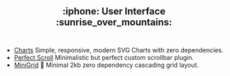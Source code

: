 <h2 align="center">
 :iphone: User Interface :sunrise_over_mountains:<br><br>
</h2>

- [Charts](https://github.com/frappe/charts) Simple, responsive, modern SVG Charts with zero dependencies.
- [Perfect Scroll](https://github.com/utatti/perfect-scrollbar) Minimalistic but perfect custom scrollbar plugin.
- [MiniGrid](https://github.com/henriquea/minigrid) 📏 Minimal 2kb zero dependency cascading grid layout.
